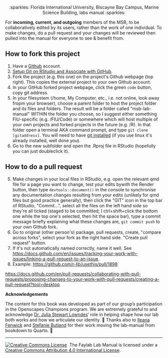 <p align="center"> 
   :sparkles: Florida International University, Biscayne Bay Campus, Marine Science Building, labs manual :sparkles: 
</p>


For **incoming, current, and outgoing** members of the MSB, to be collaboratively edited by its users, rather than the work of one individual. To make changes, do a pull request and your changes will be reviewed then pulled into the manual for everyone to see & benefit from.

## How to fork this project

1. Have a [Github](https://github.com/) account.
2. [Setup Git on RStudio and Associate with GitHub](https://www.r-bloggers.com/2015/07/rstudio-and-github/).
3. Fork the project (e.g. this one) on the project's Github webpage (top right). This copies the external project to your own Github account.
4. In your GitHub forked project webpage, click the green `code` button, copy git address.
5. In your filesystem (/home, My Computer, etc., i.e. not online, look away fropm your browser), choose a parent folder to host the project folder and its files and folders. The result will be a folder called "msb-lab-manual" WITHIN the folder you choose, so I suggest either something FIU-specific (e.g. /FIU/Code) or somewhere which will host multiple of your own projects and forked projects in the future (e.g. /R). In that folder open a terminal AKA command prompt, and type `git clone [gitaddress]`. You will need to have [git installed](https://git-scm.com/downloads) (if you use linux it's already installed, well done you).
6. Go to the new subfolder and open the .Rproj file in RStudio (hopefully you can just doubleclick it).

## How to do a pull request
5. Make changes in your local files in RStudio, e.g. open the relevant qmd file for a page you want to change, test your edits bywith the Render button, then type `devtools::document()` in the console to synchronise any documentation changes resulting from your edits (unlikely for qmd files but good practice generally), then click the "GIT" icon in the top bar of RStudio, "Commit...", select all the files on the left hand side so they're all ticked (staged to be committed; I ctrl+shift+click the bottom one while the top one's selected, then hit the space bar), type a commit message briefly explaining what these changes are,   `git commit push` to your own Github fork.
6. Go to original (other person's) package, pull requests, create, "compare across forks", select your fork as the right hand side. "Create pull request" button.
7. If it's not automatically named correctly, name it well. See https://docs.github.com/en/issues/tracking-your-work-with-issues/linking-a-pull-request-to-an-issue.
8. Example: https://github.com/r-lib/usethis/pull/1898

https://docs.github.com/en/pull-requests/collaborating-with-pull-requests/proposing-changes-to-your-work-with-pull-requests/creating-a-pull-request?tool=desktop


**Acknowledgements**

The content for this book was developed as part of our group’s participation in the Openscapes Champions program.
We are extremely grateful to and acknowledge [Dr. Julia Stewart Lowndes](https://github.com/jules32)’ role in helping shape how our lab both works and how we articulate our identity. 🙏
Thanks also to [Ileana Fenwick](https://github.com/IleanaF) and [Stefanie Butland](https://github.com/stefaniebutland) for their work moving the lab-manual from bookdown to Quarto. 🙌

---

<a rel='license' href='http://creativecommons.org/licenses/by/4.0/'><img alt='Creative Commons License' style='border-width:0' src='https://i.creativecommons.org/l/by/4.0/88x31.png' /></a>&nbsp;&nbsp;The Faylab Lab Manual is licensed under a <a rel='license' href='http://creativecommons.org/licenses/by/4.0/'>Creative Commons Attribution 4.0 International License</a>.


